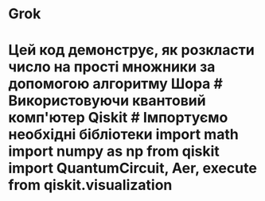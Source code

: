 # Grok
  # Цей код демонструє, як розкласти число на прості множники за допомогою алгоритму Шора # Використовуючи квантовий комп'ютер Qiskit  # Імпортуємо необхідні бібліотеки import math import numpy as np from qiskit import QuantumCircuit, Aer, execute from qiskit.visualization 
